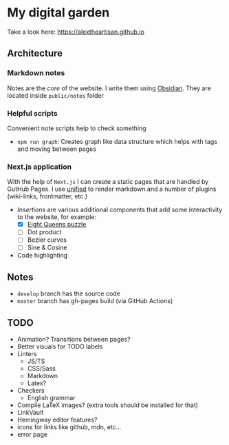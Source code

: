 # My digital garden

Take a look here: https://alextheartisan.github.io

## Architecture

### Markdown notes

Notes are the _core_ of the website. I write them using [Obsidian](https://obsidian.md/). They are located inside `public/notes` folder

### Helpful scripts

Convenient note scripts help to check something

- `npm run graph`: Creates graph like data structure which helps with tags and moving between pages

### Next.js application

With the help of `Next.js` I can create a static pages that are handled by GutHub Pages.
I use [unified](https://github.com/unifiedjs/unified) to render markdown and a number of plugins (wiki-links, frontmatter, etc.)

- _Insertions_ are various additional components that add some interactivity to the website, for example:
  - [x] [Eight Queens puzzle](https://alextheartisan.github.io/?id=Backtracking%20search)
  - [ ] Dot product
  - [ ] Bezier curves
  - [ ] Sine & Cosine
- Code highlighting

## Notes

- `develop` branch has the source code
- `master` branch has gh-pages build (via GitHub Actions)

## TODO

- Animation? Transitions between pages?
- Better visuals for TODO labels
- Linters
  - JS/TS
  - CSS/Sass
  - Markdown
  - Latex?
- Checkers
  - English grammar
- Compile LaTeX images? (extra tools should be installed for that)
- LinkVault
- Hemingway editor features?
- icons for links like github, mdn, etc...
- error page
